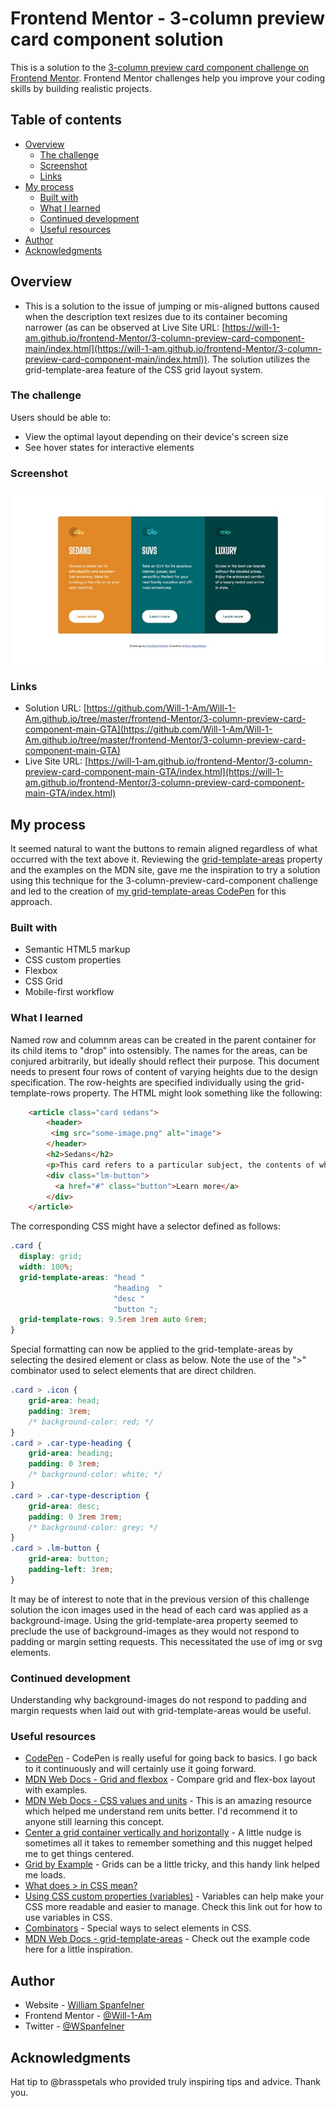 # Frontend Mentor - 3-column preview card component solution

This is a solution to the [3-column preview card component challenge on Frontend Mentor](https://www.frontendmentor.io/challenges/3column-preview-card-component-pH92eAR2-). Frontend Mentor challenges help you improve your coding skills by building realistic projects. 

## Table of contents

- [Overview](#overview)
  - [The challenge](#the-challenge)
  - [Screenshot](#screenshot)
  - [Links](#links)
- [My process](#my-process)
  - [Built with](#built-with)
  - [What I learned](#what-i-learned)
  - [Continued development](#continued-development)
  - [Useful resources](#useful-resources)
- [Author](#author)
- [Acknowledgments](#acknowledgments)

## Overview

- This is a solution to the issue of jumping or mis-aligned buttons caused when the description text resizes due to its container becoming narrower (as can be observed at Live Site URL: [https://will-1-am.github.io/frontend-Mentor/3-column-preview-card-component-main/index.html](https://will-1-am.github.io/frontend-Mentor/3-column-preview-card-component-main/index.html)).  The solution utilizes the grid-template-area feature of the CSS grid layout system.


### The challenge

Users should be able to:

- View the optimal layout depending on their device's screen size
- See hover states for interactive elements

### Screenshot

![Desktop design screenshot](./screenshot.jpg)


### Links

- Solution URL: [https://github.com/Will-1-Am/Will-1-Am.github.io/tree/master/frontend-Mentor/3-column-preview-card-component-main-GTA](https://github.com/Will-1-Am/Will-1-Am.github.io/tree/master/frontend-Mentor/3-column-preview-card-component-main-GTA)
- Live Site URL: [https://will-1-am.github.io/frontend-Mentor/3-column-preview-card-component-main-GTA/index.html](https://will-1-am.github.io/frontend-Mentor/3-column-preview-card-component-main-GTA/index.html)

## My process

It seemed natural to want the buttons to remain aligned regardless of what occurred with the text above it.  Reviewing the [grid-template-areas](https://developer.mozilla.org/en-US/docs/Web/CSS/grid-template-areas) property and the examples on the MDN site, gave me the inspiration to try a solution using this technique for the 3-column-preview-card-component challenge and led to the creation of [my grid-template-areas CodePen](https://codepen.io/will-1-am-the-Iceman/pen/qBRwJza) for this approach.

### Built with

- Semantic HTML5 markup
- CSS custom properties
- Flexbox
- CSS Grid
- Mobile-first workflow

### What I learned

Named row and columnm areas can be created in the parent container for its child items to "drop" into ostensibly.  The names for the areas, can be conjured arbitrarily, but ideally should reflect their purpose. This document needs to present four rows of content of varying heights due to the design specification.  The row-heights are specified individually using the grid-template-rows property.  The HTML might look something like the following:

```html
    <article class="card sedans">
        <header>
		 <img src="some-image.png" alt="image">
        </header>
        <h2>Sedans</h2>
        <p>This card refers to a particular subject, the contents of which have not been disclosed.</p>
        <div class="lm-button">
          <a href="#" class="button">Learn more</a>
        </div>
    </article>
```
The corresponding CSS might have a selector defined as follows:

```css
.card {
  display: grid;
  width: 100%;
  grid-template-areas: "head "
                       "heading  "
                       "desc "
                       "button ";
  grid-template-rows: 9.5rem 3rem auto 6rem;
}
```

Special formatting can now be applied to the grid-template-areas by selecting the desired element or class as below.  Note the use of the ">" combinator used to select elements that are direct children.

```css
.card > .icon {
    grid-area: head;
    padding: 3rem;
    /* background-color: red; */
}
.card > .car-type-heading {
    grid-area: heading;
    padding: 0 3rem;
    /* background-color: white; */
}
.card > .car-type-description {
    grid-area: desc;
    padding: 0 3rem 3rem;
    /* background-color: grey; */
}
.card > .lm-button {
    grid-area: button;
    padding-left: 3rem;
}
```

It may be of interest to note that in the previous version of this challenge solution the icon images used in the head of each card was applied as a background-image.  Using the grid-template-area property seemed to preclude the use of background-images as they would not respond to padding or margin setting requests.  This necessitated the use of img or svg elements.

### Continued development

Understanding why background-images do not respond to padding and margin requests when laid out with grid-template-areas would be useful.

### Useful resources

- [CodePen](https://codepen.io) - CodePen is really useful for going back to basics. I go back to it continuously and will certainly use it going forward.
- [MDN Web Docs - Grid and flexbox](https://developer.mozilla.org/en-US/docs/Web/CSS/CSS_Grid_Layout/Relationship_of_Grid_Layout#grid_and_flexbox) - Compare grid and flex-box layout with examples.
- [MDN Web Docs - CSS values and units](https://developer.mozilla.org/en-US/docs/Learn/CSS/Building_blocks/Values_and_units) - This is an amazing resource which helped me understand rem units better. I'd recommend it to anyone still learning this concept.
- [Center a grid container vertically and horizontally](https://stackoverflow.com/questions/46469127/center-a-grid-container-vertically-and-horizontally) - A little nudge is sometimes all it takes to remember something and this nugget helped me to get things centered.
- [Grid by Example](https://gridbyexample.com/video/series-define-a-grid/) - Grids can be a little tricky, and this handy link helped me loads.
- [What does > in CSS mean?](https://stackoverflow.com/questions/1628485/what-does-in-css-mean)
- [Using CSS custom properties (variables)](https://developer.mozilla.org/en-US/docs/Web/CSS/Using_CSS_custom_properties) - Variables can help make your CSS more readable and easier to manage.  Check this link out for how to use variables in CSS.
- [Combinators](https://developer.mozilla.org/en-US/docs/Web/CSS/CSS_Selectors) - Special ways to select elements in CSS.
- [MDN Web Docs - grid-template-areas](https://developer.mozilla.org/en-US/docs/Web/CSS/grid-template-areas) - Check out the example code here for a little inspiration.

## Author

- Website - [William Spanfelner](https://will-1-am.github.io)
- Frontend Mentor - [@Will-1-Am](https://www.frontendmentor.io/profile/@Will-1-Am)
- Twitter - [@WSpanfelner](https://www.twitter.com/WSpanfelner)

## Acknowledgments

Hat tip to @brasspetals who provided truly inspiring tips and advice. Thank you.
